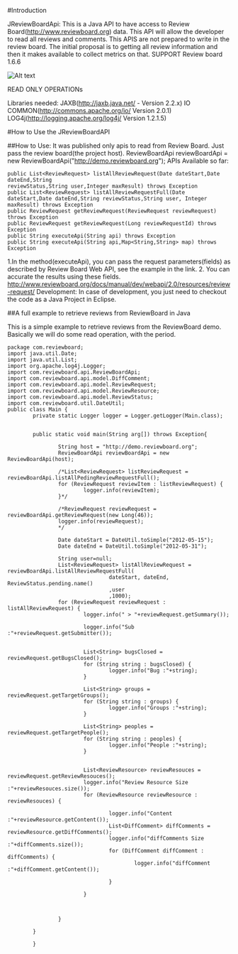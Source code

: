 
#Introduction

JReviewBoardApi:
This is a Java API to have access to Review Board(http://www.reviewboard.org) data. This API will allow the developer to read all reviews and comments. This APIS are not prepared to write in the review board.
The initial proposal is to getting all review information and then it makes available to collect metrics on that.
SUPPORT Review board 1.6.6

![Alt text](https://www.reviewboard.org/static/rbsite/images/logo@2x.40d02c2ae94b.png "Reviewboard - Code review")


READ ONLY OPERATIONs

Libraries needed:
JAXB(http://jaxb.java.net/ - Version 2.2.x)
IO COMMON(http://commons.apache.org/io/ Version 2.0.1)
LOG4j(http://logging.apache.org/log4j/ Version 1.2.1.5)

#How to Use the JReviewBoardAPI

##How to Use:
It was published only apis to read from Review Board. Just pass the review board(the project host).
ReviewBoardApi reviewBoardApi = new ReviewBoardApi("http://demo.reviewboard.org");
APIs Available so far:
```
public List<ReviewRequest> listAllReviewRequest(Date dateStart,Date dateEnd,String 
reviewStatus,String user,Integer maxResult) throws Exception
public List<ReviewRequest> listAllReviewRequestFull(Date dateStart,Date dateEnd,String reviewStatus,String user, Integer maxResult) throws Exception
public ReviewRequest getReviewRequest(ReviewRequest reviewRequest) throws Exception
public ReviewRequest getReviewRequest(Long reviewRequestId) throws Exception
public String executeApi(String api) throws Exception
public String executeApi(String api,Map<String,String> map) throws Exception
```
1.In the method(executeApi), you can pass the request parameters(fields) as described by Review Board Web API, see the example in the link. 2. You can accurate the results using these fields. http://www.reviewboard.org/docs/manual/dev/webapi/2.0/resources/review-request/
Development:
In case of development, you just need to checkout the code as a Java Project in Eclipse.

##A full example to retrieve reviews from ReviewBoard in Java

This is a simple example to retrieve reviews from the ReviewBoard demo. Basically we will do some read operation, with the period.
```
package com.reviewboard;
import java.util.Date;
import java.util.List;
import org.apache.log4j.Logger;
import com.reviewboard.api.ReviewBoardApi;
import com.reviewboard.api.model.DiffComment;
import com.reviewboard.api.model.ReviewRequest;
import com.reviewboard.api.model.ReviewResource;
import com.reviewboard.api.model.ReviewStatus;
import com.reviewboard.util.DateUtil;
public class Main {
        private static Logger logger = Logger.getLogger(Main.class);

        
        public static void main(String arg[]) throws Exception{

                String host = "http://demo.reviewboard.org";
                ReviewBoardApi reviewBoardApi = new ReviewBoardApi(host);
                
                /*List<ReviewRequest> listReviewRequest = reviewBoardApi.listAllPedingReviewRequestFull();
                for (ReviewRequest reviewItem : listReviewRequest) {
                        logger.info(reviewItem);
                }*/
                
                /*ReviewRequest reviewRequest = reviewBoardApi.getReviewRequest(new Long(46));
                logger.info(reviewRequest);
                */
                
                Date dateStart = DateUtil.toSimple("2012-05-15");
                Date dateEnd = DateUtil.toSimple("2012-05-31");

                String user=null;
                List<ReviewRequest> listAllReviewRequest = reviewBoardApi.listAllReviewRequestFull(
                                dateStart, dateEnd, ReviewStatus.pending.name()
                                ,user
                                ,1000);
                for (ReviewRequest reviewRequest : listAllReviewRequest) {
                        logger.info(" > "+reviewRequest.getSummary());
                        
                        logger.info("Sub :"+reviewRequest.getSubmitter());
                        
                        
                        List<String> bugsClosed = reviewRequest.getBugsClosed();
                        for (String string : bugsClosed) {
                                logger.info("Bug :"+string);
                        }
                        
                        List<String> groups = reviewRequest.getTargetGroups();
                        for (String string : groups) {
                                logger.info("Groups :"+string);
                        }
                        
                        List<String> peoples = reviewRequest.getTargetPeople();
                        for (String string : peoples) {
                                logger.info("People :"+string);
                        }
                        
                        
                        List<ReviewResource> reviewResouces = reviewRequest.getReviewResouces();
                        logger.info("Review Resource Size :"+reviewResouces.size());
                        for (ReviewResource reviewResource : reviewResouces) {
                                
                                logger.info("Content :"+reviewResource.getContent());
                                List<DiffComment> diffComments = reviewResource.getDiffComments();
                                logger.info("diffComments Size :"+diffComments.size());
                                for (DiffComment diffComment : diffComments) {
                                        logger.info("diffComment :"+diffComment.getContent());

                                }
                                
                        }
                        
                        
                        
                }
                
        }
        
        }
```
